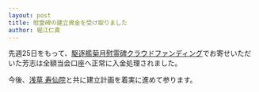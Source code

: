 ```yaml
---
layout: post
title: 慰霊碑の建立資金を受け取りました
author: 堀江仁貴
---
```

先週25日をもって、[駆逐艦菊月慰霊碑クラウドファンディング](https://cenotaph-cf.kikuzukikai.org)でお寄せいただいた芳志は全額当会口座へ正常に入金処理されました。

今後、[浅草 寿仙院](http://www.jusenin.or.jp)と共に建立計画を着実に進めて参ります。
